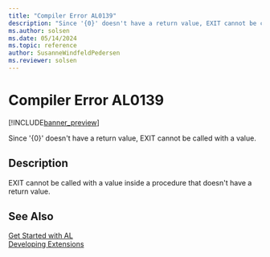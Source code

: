 ```yaml
---
title: "Compiler Error AL0139"
description: "Since '{0}' doesn't have a return value, EXIT cannot be called with a value."
ms.author: solsen
ms.date: 05/14/2024
ms.topic: reference
author: SusanneWindfeldPedersen
ms.reviewer: solsen
---
```

[//]: # (START>DO_NOT_EDIT)
[//]: # (IMPORTANT:Do not edit any of the content between here and the END>DO_NOT_EDIT.)
[//]: # (Any modifications should be made in the .xml files in the ModernDev repo.)
# Compiler Error AL0139

[!INCLUDE[banner_preview](../includes/banner_preview.md)]

Since '{0}' doesn't have a return value, EXIT cannot be called with a value.


## Description
EXIT cannot be called with a value inside a procedure that doesn't have a return value.  

[//]: # (IMPORTANT: END>DO_NOT_EDIT)
## See Also  
[Get Started with AL](../devenv-get-started.md)  
[Developing Extensions](../devenv-dev-overview.md)  